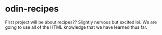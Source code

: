 # odin-recipes
First project will be about recipes??
Slightly nervous but excited lol. We are going to use all of the HTML knowledge that we have learned thus far. 
